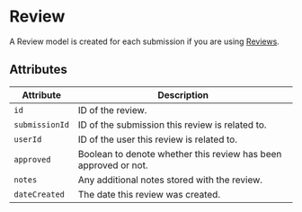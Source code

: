 # Review
A Review model is created for each submission if you are using [Reviews](docs:feature-tour/reviews).

## Attributes

Attribute | Description
--- | ---
`id` | ID of the review.
`submissionId` | ID of the submission this review is related to.
`userId` | ID of the user this review is related to.
`approved` | Boolean to denote whether this review has been approved or not.
`notes` | Any additional notes stored with the review.
`dateCreated` | The date this review was created.
